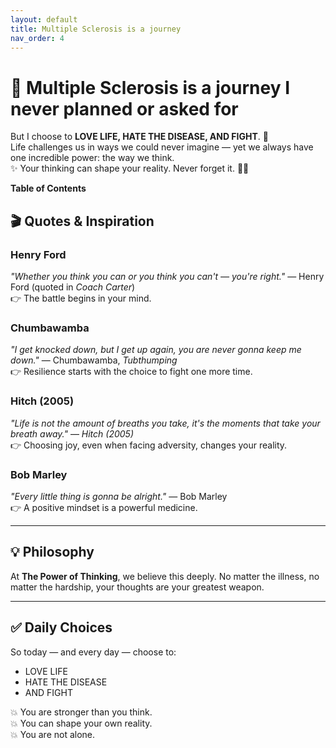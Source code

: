 ```yaml
---
layout: default
title: Multiple Sclerosis is a journey
nav_order: 4
---
```


# 🧡 Multiple Sclerosis is a journey I never planned or asked for

But I choose to **LOVE LIFE, HATE THE DISEASE, AND FIGHT**. 🧡  
Life challenges us in ways we could never imagine — yet we always have one incredible power: the way we think.  
✨ Your thinking can shape your reality. Never forget it. 💪🧡

<div class="mobile-toc">
  <strong>Table of Contents</strong>
  <ul></ul>
</div>

## 🎬 Quotes & Inspiration

### Henry Ford
*"Whether you think you can or you think you can't — you're right."* — Henry Ford (quoted in *Coach Carter*)  
👉 The battle begins in your mind.

### Chumbawamba
*"I get knocked down, but I get up again, you are never gonna keep me down."* — Chumbawamba, *Tubthumping*  
👉 Resilience starts with the choice to fight one more time.

### Hitch (2005)
*"Life is not the amount of breaths you take, it's the moments that take your breath away."* — *Hitch (2005)*  
👉 Choosing joy, even when facing adversity, changes your reality.

### Bob Marley
*"Every little thing is gonna be alright."* — Bob Marley  
👉 A positive mindset is a powerful medicine.

---

## 💡 Philosophy

At **The Power of Thinking**, we believe this deeply. No matter the illness, no matter the hardship, your thoughts are your greatest weapon.

---

## ✅ Daily Choices

So today — and every day — choose to:

- LOVE LIFE
- HATE THE DISEASE
- AND FIGHT

💥 You are stronger than you think.  
💥 You can shape your own reality.  
💥 You are not alone.
